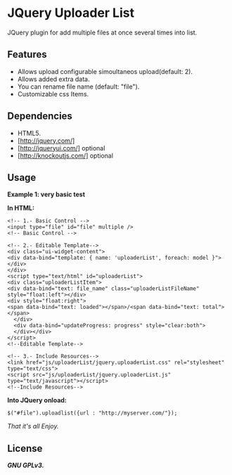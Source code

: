 JQuery Uploader List
====================

JQuery plugin for add multiple files at once several times into list.

Features
--------

 - Allows upload configurable
   simoultaneos upload(default: 2).
 - Allows added extra data.
 - You can rename file name (default: "file").
 - Customizable css Items.

Dependencies
------------

 * HTML5. 
 * [http://jquery.com/]	  
 * [http://jqueryui.com/]	optional
 * [http://knockoutjs.com/]	optional

Usage
-----

**Example 1: very basic test**

**In HTML:**

    <!-- 1.- Basic Control -->
    <input type="file" id="file" multiple />
    <!-- Basic Control -->
    
    <!-- 2.- Editable Template-->
    <div class="ui-widget-content">
    <div data-bind="template: { name: 'uploaderList', foreach: model }"></div>
    </div>
    <script type="text/html" id="uploaderList">   
    <div class="uploaderListItem">
    <div data-bind="text: file_name" class="uploaderListFileName" style="float:left"></div>
    <div style="float:right">
    <span data-bind="text: loaded"></span>/<span data-bind="text: total"></span>
      </div>
      <div data-bind="updateProgress: progress" style="clear:both">  
      </div></div>
    </script>
    <!--Editable Template-->
    
    <!-- 3.- Include Resources-->
    <link href="js/uploaderList/jquery.uploaderList.css" rel="stylesheet" type="text/css">
    <script src="js/uploaderList/jquery.uploaderList.js" type="text/javascript"></script>
    <!--Include Resources-->

**Into JQuery onload:**

 

    $("#file").uploadlist({url : "http://myserver.com/"});

*That it's all Enjoy.*

License
-------

***GNU GPLv3.***
